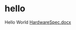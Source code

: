 # hello
Hello World
[HardwareSpec.docx](https://github.com/debrup416/hello/files/11432820/HardwareSpec.docx)
